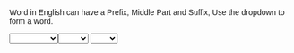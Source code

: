 <html>
<titleWord Template</title>
<meta charset="UTF-8">
<style>
body {font-family: "Raleway", Arial, sans-serif}
.w3-row img {margin-bottom: -8px}
</style>
<body>

 

  <p>Word in English can have a Prefix, Middle Part and Suffix, Use the dropdown
to form a word. &nbsp;&nbsp;&nbsp;&nbsp;&nbsp;&nbsp;&nbsp;&nbsp;&nbsp;&nbsp;&nbsp;&nbsp; </p>

<select id="mySelect" onchange="myFunction()">

<option value=" "></option>
  <option value="Enjoy">Enjoy</option>
  <option value="Amuse">Amuse</option>
  <option value="Punish">Punish</option>
  <option value="Excit">Excit</option>
  <option value="Measure">Measure</option>
  <option value="Achieve">Achieve</option>
  <option value="Commit">Commit</option>
  <option value="Embarrass">Embarrass</option>
  <option value="Manage">Manage</option>
  <option value="Hope">Hope</option>
  <option value="Care">Care</option>
  <option value="Rest">Rest</option>
  <option value="Taste">Taste</option>
  <option value="Pain">Pain</option>
  <option value="Home">Home</option>
  <option value="End">End</option>
  <option value="Fear">Fear</option>
  <option value="Use">Use</option>
  <option value="Help">Help</option>
  <option value="Re">Help</option>
  <option value="En">En</option>
  <option value="Con">Con</option>
  <option value="Be">Be</option>



</select><select id="mySelect1" onchange="myFunction1()">
  <option value=" "></option>
  <option value="ment">ment</option>
  <option value="less">less</option>
  <option value="claim">claim</option>
  <option value="new">new</option>
  <option value="joy">joy</option>
  <option value="form">form</option>
  <option value="hold">hold</option>
   <option value="fair">fair</option>

</select>

 <select id="mySelect2" onchange="myFunction2()">
  <option value=""></option>
  <option value="able">able</option>

</select>
<p id="demo"> </p>
<p id="demo1"> </p>
<p id="demo2"> </p>

 











<script>
function myFunction() {
  var x = document.getElementById("mySelect").value;
  var y = document.getElementById("mySelect1").value;
  var z = document.getElementById("mySelect2").value;
  document.getElementById("demo").innerHTML =  "Word is " + x +y +z;

}
function myFunction1() {
  var x = document.getElementById("mySelect").value;
  var y = document.getElementById("mySelect1").value;
  var z = document.getElementById("mySelect2").value;
  document.getElementById("demo").innerHTML =  "Word is " + x +y +z;

}
function myFunction2() {
  var x = document.getElementById("mySelect").value;
  var y = document.getElementById("mySelect1").value;
  var z = document.getElementById("mySelect2").value;
  document.getElementById("demo").innerHTML =  "Word is " + x +y +z;

}








</script>




</body>
</html>
